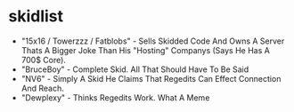 # skidlist

* "15x16 / Towerzzz / Fatblobs" - Sells Skidded Code And Owns A Server Thats A Bigger Joke Than His "Hosting" Companys (Says He Has A 700$ Core).
* "BruceBoy" - Complete Skid. All That Should Have To Be Said
* "NV6" - Simply A Skid He Claims That Regedits Can Effect Connection And Reach.
* "Dewplexy" - Thinks Regedits Work. What A Meme

